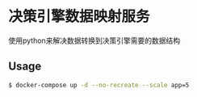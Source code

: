 # 决策引擎数据映射服务
使用python来解决数据转换到决策引擎需要的数据结构
## Usage
```bash
$ docker-compose up -d --no-recreate --scale app=5
```
